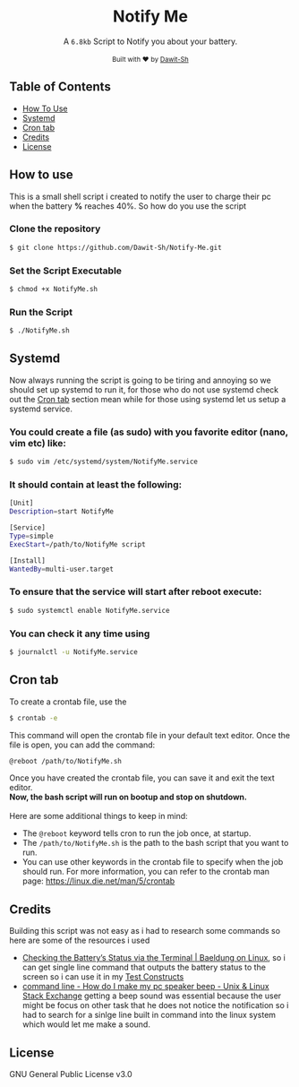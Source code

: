 <h1 align="center">Notify Me</h1>

<div align="center">
  A <code>6.8kb</code> Script to Notify you about your battery.
</div>

<br />


<div align="center">
  <sub>Built with ❤︎ by
  <a href="https://twitter.com/DawitSharon_">Dawit-Sh</a>
</div>

## Table of Contents
<p align="center">
<ul>
<li><a href="#how-to-use">How To Use</a></li>
<li><a href="#systemd">Systemd</a></li> 
<li><a href="#cron-tab">Cron tab</a></li>
<li><a href="#credits">Credits</a> </li> 
<li><a href="#license">License</a></li> 
</ul>
</p>


## How to use
This is a small shell script i created to notify the user to charge their pc when the battery **%** reaches 40%.
So how do you use the script 

### Clone the repository

```bash
$ git clone https://github.com/Dawit-Sh/Notify-Me.git
```

### Set the Script Executable 
```bash
$ chmod +x NotifyMe.sh
```

### Run the Script 
```bash
$ ./NotifyMe.sh
```


## Systemd
Now always running the script is going to be tiring and annoying so we should set up systemd to run it, for those who do not use systemd check out the <a href="#cron-tab">Cron tab</a> section
mean while for those using systemd let us setup a systemd service.

### You could create a file (as sudo) with you favorite editor (nano, vim etc) like:
```bash 
$ sudo vim /etc/systemd/system/NotifyMe.service
```

### It should contain at least the following:
```bash
[Unit]
Description=start NotifyMe

[Service]
Type=simple
ExecStart=/path/to/NotifyMe script

[Install]
WantedBy=multi-user.target
```

### To ensure that the service will start after reboot execute: 
```bash
$ sudo systemctl enable NotifyMe.service
```

### You can check it any time using
```bash
$ journalctl -u NotifyMe.service
```

## Cron tab

To create a crontab file, use the 
```bash
$ crontab -e
```
This command will open the crontab file in your default text editor. Once the file is open, you can add the command:
```bash
@reboot /path/to/NotifyMe.sh
```
Once you have created the crontab file, you can save it and exit the text editor.<br>
**Now, the bash script will run on bootup and stop on shutdown.**
<br>
<br>
Here are some additional things to keep in mind:

- The ```@reboot``` keyword tells cron to run the job once, at startup.
- The ```/path/to/NotifyMe.sh``` is the path to the bash script that you want to run.
- You can use other keywords in the crontab file to specify when the job should run. For more information, you can refer to the crontab man page: https://linux.die.net/man/5/crontab


## Credits
Building this script was not easy as i had to research some commands so here are some of the resources i used 
- [Checking the Battery’s Status via the Terminal | Baeldung on Linux](https://www.baeldung.com/linux/check-battery-status), so i can get single line command that outputs the battery status to the screen so i can use it in my [Test Constructs](https://tldp.org/LDP/abs/html/testconstructs.html)
- [command line - How do I make my pc speaker beep - Unix & Linux Stack Exchange](https://unix.stackexchange.com/questions/1974/how-do-i-make-my-pc-speaker-beep) getting a beep sound was essential because the user might be focus on other task that he does not notice the notification so i had to search for a sinlge line built in command into the linux system which would let me make a sound.


## License 
GNU General Public License v3.0
